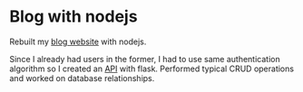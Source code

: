 # Blog with nodejs

Rebuilt my <a href='https://github.com/ndujesco/blog'>blog website</a> with nodejs.

Since I already had users in the former, I had to use same authentication algorithm so I created an <a href='https://github.com/ndujesco/compareHash'>API</a> with flask.
Performed typical CRUD operations and worked on database relationships.
